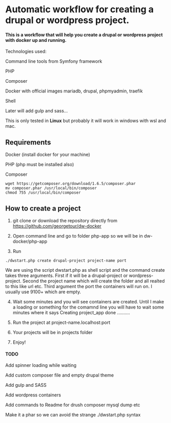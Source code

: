 # Automatic workflow for creating a drupal or wordpress project.

#### This is a workflow that will help you create a drupal or wordpress project with docker up and running.

Technologies used:

Command line tools from Symfony framework

PHP

Composer

Docker with official images mariadb, drupal, phpmyadmin, traefik 

Shell

Later will add gulp and sass...

This is only tested in <strong>Linux</strong> but probably it will work in windows with wsl and mac.

## Requirements

Docker (install docker for your machine)

PHP (php must be installed also)

Composer

```
wget https://getcomposer.org/download/1.6.5/composer.phar
mv composer.phar /usr/local/bin/composer
chmod 755 /usr/local/bin/composer
```

## How to create a project

1. git clone or download the repository directly from https://github.com/georgetour/dw-docker

2. Open command line and go to folder php-app so we will be in dw-docker/php-app

3. Run 
```
./dwstart.php create drupal-project project-name port
```

We are using the script dwstart.php as shell script and the command create takes three arguments. First if it will be a drupal-project or wordpress-project. Second the project name which will create the folder and all realted to this like url etc. Third argument the port the containers will run on. I usually use 9100+ which are empty.

4. Wait some minutes and you will see containers are created. Until I make a loading or something for the comamnd line you will have to wait some minutes where it says Creating project_app done ..........

5. Run the project at project-name.localhost:port

6. Your projects will be in projects folder

7. Enjoy!

#### TODO
Add spinner loading while waiting

Add custom composer file and empty drupal theme
 
Add gulp and SASS

Add wordpress containers

Add commands to Readme for drush composer mysql dump etc

Make it a phar so we can avoid the strange ./dwstart.php syntax





